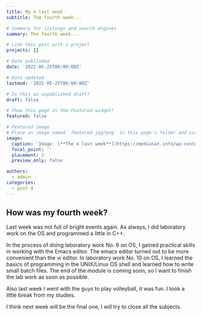```yaml
---
title: My 4 last week
subtitle: The fourth week...

# Summary for listings and search engines
summary: The fourth week...

# Link this post with a project
projects: []

# Date published
date: '2022-05-25T00:00:00Z'

# Date updated
lastmod: '2022-05-25T00:00:00Z'

# Is this an unpublished draft?
draft: false

# Show this page in the Featured widget?
featured: false

# Featured image
# Place an image named `featured.jpg/png` in this page's folder and customize its options here.
image:
  caption: 'Image: [**The 4 last week**](https://mediasat.info/wp-content/uploads/2021/05/programming-languages.jpg)'
  focal_point: ''
  placement: 2
  preview_only: false

authors:
  - admin
categories:
  - post 4 
---
```


## How was my fourth week?

Last week was not full of bright events again. As always, I did laboratory work on the OS and programmed a little in C++.

In the process of doing laboratory work No. 9 on OS, I gained practical skills in working with the Emacs editor. The emacs editor turned out to be more convenient than the vi editor. In laboratory work No. 10 on OS, I learned the basics of programming in the UNIX/Linux OS shell and learned how to write small batch files. The end of the module is coming soon, so I want to finish the lab work as soon as possible.

Also last week I went with the guys to play volleyball, it was fun. I took a little break from my studies.

I think next week will be the final one, I will try to close all the subjects.
